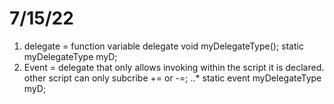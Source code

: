 # 7/15/22
1. delegate = function variable
  delegate void myDelegateType();
  static myDelegateType myD;
2. Event = delegate that only allows invoking within the script it is declared. other script can only subcribe += or -=;
  ..* static event myDelegateType myD;
